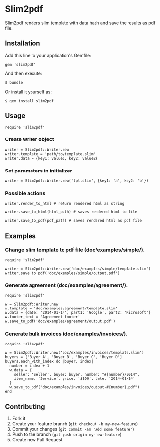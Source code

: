 # Slim2pdf

Slim2pdf renders slim template with data hash and save the results as pdf file.

## Installation

Add this line to your application's Gemfile:

    gem 'slim2pdf'

And then execute:

    $ bundle

Or install it yourself as:

    $ gem install slim2pdf

## Usage

    require 'slim2pdf'

### Create writer object

    writer = Slim2pdf::Writer.new
    writer.template = 'path/to/template.slim'
    writer.data = {key1: value1, key2: value2}

### Set parameters in initializer

    writer = Slim2pdf::Writer.new('tpl.slim', {key1: 'a', key2: 'b'})

### Possible actions

    writer.render_to_html # return rendered html as string

    writer.save_to_html(html_path) # saves rendered html to file

    writer.save_to_pdf(pdf_path) # saves rendered html as pdf file

## Examples

### Change slim template to pdf file (doc/examples/simple/).

    require 'slim2pdf'

    writer = Slim2pdf::Writer.new('doc/examples/simple/template.slim')
    writer.save_to_pdf('doc/examples/simple/output.pdf')

### Generate agreement (doc/examples/agreement/).

    require 'slim2pdf'

    w = Slim2pdf::Writer.new
    w.template = 'doc/examples/agreement/template.slim'
    w.data = {date: '2014-01-14', part1: 'Google', part2: 'Microsoft'}
    w.footer_text = 'Agreement footer'
    w.save_to_pdf('doc/examples/agreement/output.pdf')

### Generate bulk invoices (doc/examples/invoices/).

    require 'slim2pdf'

    w = Slim2pdf::Writer.new('doc/examples/invoices/template.slim')
    buyers = ['Buyer A', 'Buyer B', 'Buyer C', 'Buyer D']
    buyers.each_with_index do |buyer, index|
      number = index + 1
      w.data = {
        seller: 'Seller', buyer: buyer, number: "#{number}/2014",
        item_name: 'Service', price: '$100', date: '2014-01-14'
      }
      w.save_to_pdf("doc/examples/invoices/output-#{number}.pdf")
    end

## Contributing

1. Fork it
2. Create your feature branch (`git checkout -b my-new-feature`)
3. Commit your changes (`git commit -am 'Add some feature'`)
4. Push to the branch (`git push origin my-new-feature`)
5. Create new Pull Request
